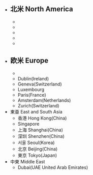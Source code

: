 - 北米 North America
    - 
    - 
    - 
    - 
    - 
    - 
- 欧米 Europe
    - 
    - 
    - Dublin(Ireland)
    - Geneva(Switzerland)
    - Luxembourg
    - Paris(France)
    - Amsterdam(Netherlands)
    - Zurich(Switzerland)
- 東亜 East and South Asia
    - 香港 Hong Kong(China)
    - Singapore
    - 上海 Shanghai(China)
    - 深圳 Shenzhen(China)
    - 서울 Seoul(Korea)
    - 北京 Beijing(China)
    - 東京 Tokyo(Japan)
- 中東 Middle East
    - Dubai(UAE United Arab Emirates)